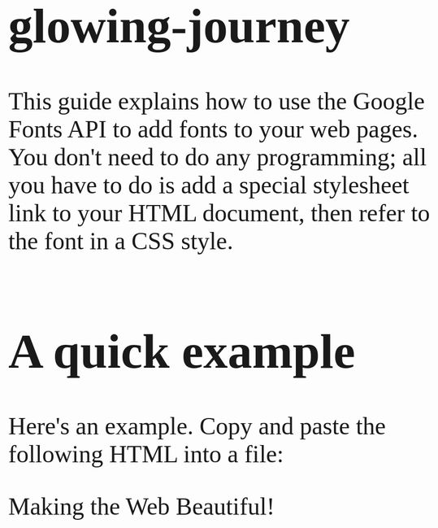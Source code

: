 # glowing-journey
This guide explains how to use the Google Fonts API to add fonts to your web pages. You don't need to do any programming; all you have to do is add a special stylesheet link to your HTML document, then refer to the font in a CSS style.

# A quick example
Here's an example. Copy and paste the following HTML into a file:

<html>
  <head>
    <meta charset="utf-8">
    <link rel="stylesheet"
          href="https://fonts.googleapis.com/css?family=Tangerine">
    <style>
      body {
        font-family: 'Tangerine', serif;
        font-size: 48px;
      }
    </style>
  </head>
  <body>
    <div>Making the Web Beautiful!</div>
  </body>
</html>


